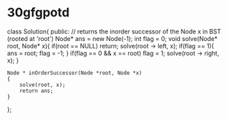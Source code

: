 # 30gfgpotd
class Solution{
  public:
    // returns the inorder successor of the Node x in BST (rooted at 'root')
    Node* ans = new Node(-1);
    int flag = 0;
    void solve(Node* root, Node* x){
        if(root == NULL)
            return;
        solve(root -> left, x);
        if(flag == 1){
            ans = root;
            flag = -1;
        }
        if(flag == 0 && x == root)
            flag = 1;
        solve(root -> right, x);
    }
    
    Node * inOrderSuccessor(Node *root, Node *x)
    {
        solve(root, x);
        return ans;
    }
};
